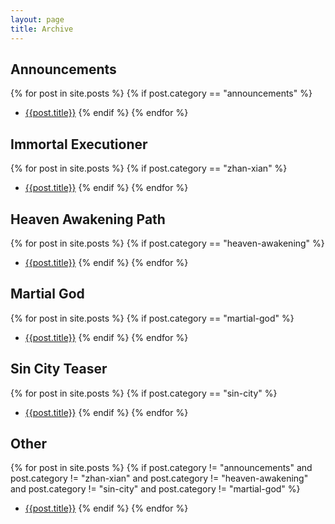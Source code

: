```yaml
---
layout: page
title: Archive
---
```

## Announcements
{% for post in site.posts %}
{% if post.category == "announcements" %}

* [{{post.title}}]({{site.baseurl}}{{post.url}})
{% endif %}
{% endfor %}

## Immortal Executioner
{% for post in site.posts %}
{% if post.category == "zhan-xian" %}

* [{{post.title}}]({{site.baseurl}}{{post.url}})
{% endif %}
{% endfor %}

## Heaven Awakening Path
{% for post in site.posts %}
{% if post.category == "heaven-awakening" %}

* [{{post.title}}]({{site.baseurl}}{{post.url}})
{% endif %}
{% endfor %}

## Martial God
{% for post in site.posts %}
{% if post.category == "martial-god" %}

* [{{post.title}}]({{site.baseurl}}{{post.url}})
{% endif %}
{% endfor %}

## Sin City Teaser
{% for post in site.posts %}
{% if post.category == "sin-city" %}

* [{{post.title}}]({{site.baseurl}}{{post.url}})
{% endif %}
{% endfor %}

## Other
{% for post in site.posts %}
{% if post.category != "announcements" and post.category != "zhan-xian" and post.category != "heaven-awakening" and post.category != "sin-city" and post.category != "martial-god" %}
* [{{post.title}}]({{site.baseurl}}{{post.url}})
{% endif %}
{% endfor %}
